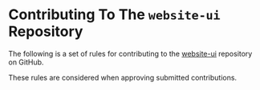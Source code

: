 # Contributing To The `website-ui` Repository

The following is a set of rules for contributing to the [website-ui](https://github.com/indiehd/website-ui)
repository on GitHub. 

These rules are considered when approving submitted contributions.